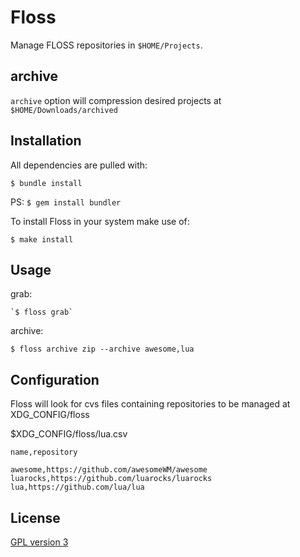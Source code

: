 # Floss

Manage FLOSS repositories in `$HOME/Projects`.

## archive
`archive` option will compression desired projects at `$HOME/Downloads/archived` 


## Installation

All dependencies are pulled with:

    $ bundle install

PS: `$ gem install bundler`

To install Floss in your system make use of: 

    $ make install

## Usage

grab: 

    `$ floss grab`

archive: 

    $ floss archive zip --archive awesome,lua

## Configuration

Floss will look for cvs files containing repositories to be managed at XDG_CONFIG/floss

$XDG_CONFIG/floss/lua.csv 
 
```csv
name,repository

awesome,https://github.com/awesomeWM/awesome
luarocks,https://github.com/luarocks/luarocks
lua,https://github.com/lua/lua

```


## License
[GPL version 3](https://www.gnu.org/licenses/gpl-3.0.en.html)
